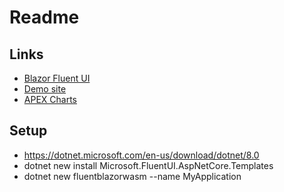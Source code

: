 # Readme

## Links

- [Blazor Fluent UI](https://github.com/microsoft/fluentui-blazor)
- [Demo site](https://www.fluentui-blazor.net/)
- [APEX Charts](https://github.com/apexcharts/Blazor-ApexCharts)

## Setup

- https://dotnet.microsoft.com/en-us/download/dotnet/8.0
- dotnet new install Microsoft.FluentUI.AspNetCore.Templates
- dotnet new fluentblazorwasm --name MyApplication
